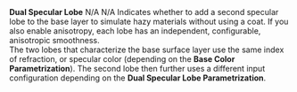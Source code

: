 <tr>
<td><strong>Dual Specular Lobe</strong></td>
<td>N/A</td>
<td>N/A</td>
<td>Indicates whether to add a second specular lobe to the base layer to simulate hazy materials without using a coat. If you also enable anisotropy, each lobe has an independent, configurable, anisotropic smoothness.<br/>The two lobes that characterize the base surface layer use the same index of refraction, or specular color (depending on the <strong>Base Color Parametrization</strong>). The second lobe then further uses a different input configuration depending on the <strong>Dual Specular Lobe Parametrization</strong>.</td>
</tr>
